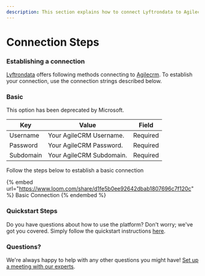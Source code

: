 ```yaml
---
description: This section explains how to connect Lyftrondata to Agilecrm.
---
```


# Connection Steps

### Establishing a connection

[Lyftrondata](https://www.lyftrondata.com) offers following methods connecting to [Agilecrm](https://www.lyftrondata.com/integration/sales-analytics/agile-crm/). To establish your connection, use the connection strings described below.

### Basic

This option has been deprecated by Microsoft.

| Key       | Value                    | Field    |
| --------- | ------------------------ | -------- |
| Username  | Your AgileCRM Username.  | Required |
| Password  | Your AgileCRM Password.  | Required |
| Subdomain | Your AgileCRM Subdomain. | Required |

Follow the steps below to establish a basic connection

{% embed url="https://www.loom.com/share/d1fe5b0ee92642dbab1807696c7f120c" %}
Basic Connection
{% endembed %}

### Quickstart Steps

Do you have questions about how to use the platform? Don't worry; we've got you covered. Simply follow the quickstart instructions [here](./).

### Questions? <a href="#questions" id="questions"></a>

We're always happy to help with any other questions you might have! [Set up a meeting with our experts](https://www.lyftrondata.com/book-a-meeting/).
